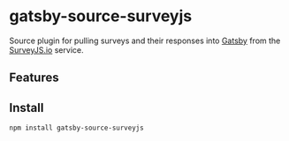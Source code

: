 # gatsby-source-surveyjs

Source plugin for pulling surveys and their responses into [Gatsby][gatsby] from the [SurveyJS.io][surveyjs] service.

## Features

## Install

```shell
npm install gatsby-source-surveyjs
```

[gatsby]: https://www.gatsbyjs.org/
[surveyjs]: https://surveyjs.io/
